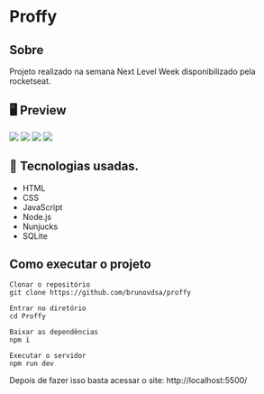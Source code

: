 # **Proffy**

## **Sobre**
Projeto realizado na semana Next Level Week disponibilizado pela rocketseat.

## 🖥 **Preview**

![](https://lh3.googleusercontent.com/WSri--2OBqhBgc6ohGNgLVhEjaU2K_bhOFfB0p7FGCPBh0mZDyCggxLPsFg8MLqd39jjRbTqYf62P3HgPlja2zB8n49mJ3yyAmrnOJGDsbh_YW6IQc0ek0u3pe-ygC0H3n7x3YdmrjSo6v9xa9dPMy79-bIfg0vPqBJ20S5SkmQHwPibCf5vocl8yNMISUg0BosMfxPTiCQZWVC-yFsiCMb-5XOJbos_JNfUFrWIXb9Kr8luJjgP27Ie3vDYgnrDWAdPvF1ne5UF91-ShmRKyXtrS4iASuWge_ZLWR-u7ZxAhSmTmADfdSg1giprRHfyVoMSHUamxgxvSuyhKFZjXkpRnlPt8hABtdC-QrUB5Rrjb7cnBekGNS3SArmWmbJ-2vydgNJnNeQYU0PtaVdGRABzm-wA2nJBlXQ3pzJVo_17nqxxO7JQEXeXU2X1fTNshRZxf4mMdUn2IWNgn_DciBvwUd6hSa3pjDxIIQ2Euomk1UKMtUF0Cz9ZFEiEfzELTR5eo2ptKBiDx3g9Oscnte79tW77im5-9QgjX2sMtcWP-Fjz091WPrwjJh7T912t2cnJVzHvmYOqNeG-DIfkVW0xthIEIel6oe7OXb7yIgwQ2wcQLibAf5mKlZ1ybG1VB6VDy8aTmyVMyT5OC3W47NUj1fSQAFEUIrL2hrEm32mYNLSPIudBRySmB7tj=w1868-h949-no?authuser=0)
![](https://lh3.googleusercontent.com/2QQBwp13kBcj8_6HcWrtUiin2c79r2mIPC6cJS1rUvyLe8irDKuEC6gvZfbxDGRGNqU2VG_iM9kR5ucpDSSTt8E8XiQPLsQYHqcBGbl-d_wJdwbM775Zj98WQDd0jeFc8oiE23GV0SN8ZQ_aVb0lTXi_bp8vVOUeM9MAP0IQm5cFdCd03npNR4sI9nPl0IiLb_KB5AaPU62ihSru_1Y4B4jOb46s1gJHnlSHMHwJB5Q964IGDdq3I0N3HtpwsRoL0TQE9Bg64cj-ATDNoujqs2ScmmUZ3bE5OUd9l9XOQ3kopB6BtT1e-mQLkIaGkx5k0mh5CPNTNE1AEx7TEHL3L6bG6lcbjRAmOJ_hwJuD0NVSPKztA3tCPkGCALPIC8vMgKm0qlbQ1T2f9W1gXDhHqGx6tUH6gZPpFlc-mXyLu1S_DHEr0IVxO46SoeEtpn4F_kta22FSu4-AL-NdD4wcXXMMFdos9tKYH6upyRr1LUKmH1QFYZXyxUU2kjvEBBt77pvPsk5jzQo-KIsPHgR-X5O9qjmLnfKRy9CEwrwwNSZ0iTuTijrpo6IY-5lIbBTJ_JBgmr1ovbS2HCz-OiKKO65EtenQypCos4NVScove_HTKtQ2dSpIMW4HrqJfIazE0vxsxs3DHfOVdwMGjxu8q6VVpzoprDThV6KYuNMXgwrzZbPp_LbcfseebU5l=w1851-h949-no?authuser=0)
![](https://lh3.googleusercontent.com/rJso0WP7pE5XxOthyLNzZ_bdCCwd_WHi1YhsirIf3eN0jWlkNl8yIXl67JG1ZCskaA7elkobBkaQypaXw0D9yY7zFnkns0SoAt24qLnPh4fBguPD_k_kwX_q-sw66r8G-gJ0Ah1zpUZzVTT3TjD4MJDofg7qzs_V98o256ntMh7VX81cEo4ApUr7Kg3NhNOA1hp2IkuyU-FnOvQZNxxqFp-FiISSdXobjG_CYrJBGwt8A9zLlzYP2O0O2m-uJeMfI76azefBYOZyxOblBVghsX7vWXgp3ya3_Hd-sZ2ukMulscamMnVMhRXnE36iEu7kvWShH6nkD3TnXUeN-M47xHO5Eu7E1Z5m0oUfjquKORnKgPFo1r5jVhmHdCp8v2aOP-nEcqIINfrc9YPCjjuY_53al_UdC8LGCRsqYiK1HMwv6Nw3FlnxD_iitQQbzabe2kSzOfTIDKuTJRqHswtPgABU7DZOyEBOEXdlm1bIONVxhgQd2dJN-Ln9l4lmdrDuos_96xKQQ9TtmeV55FoyYI74jQ52eYZZ0jO_257T1-vYROjaj2xTsWkv7GqqKwmHDGG7ofGE90qfEAMHSZYSslefs5ju6rZth388hSdPUbUs8XkAr1aQRoNtpFF5ozc-RS_d8vBB5xsEYRP6ULpmz385sq53LRWJT57fB-1fSTOInGHHEBhDxdaU_BDQ=w1850-h949-no?authuser=0)
![](https://lh3.googleusercontent.com/bJySGAfz4n0gwdOvaOqmbQI58vxYqUKTv0xRKEKEsp5DwMiBFuy5891XReKwbm385zghyA128kfcGpCLKJEavyETi4FabZ_drOfU2sh8-cNUNttc9upl6O4K15KQ_FEwUCr5iX492Bg0FeP_ZapywuNHk8jXcRzXY64Tv2SEBYPvgrLMEX7W-9hTqS0Kycii6O3jbXDvZs4LuTEfUe_fRZ86pciUhI7aZoTp0EMQPQa3Ma891EITU8cWrWvzK4IYNf_hGY9hCgFEX3JZ24vDOi2Pm7gOjsmVg0TGeDgt3geM8x8GQAQ-PR5spVARh9ZhD9HQssHm0awPx3b1boZuO_UpiE1EMtmj1H5FZj74Gihcy-KH8WCK9frUDttT5a7kJjMjDnc76KguoMEljoePoM_J2oixBSIFMgfCKqE4xRORVAlkUUmSWMG_Fw-AzlQeJsUoo-F5tGDYdizmZD6yBOy0LjdIyWv3R-zvw4EfdRSMmjEhCDefm1_Ia5SnWaSZ0-xj65tWFe4BoqXF4n68T2Iy6mWYeOEKDmwatiCKvplzmqgTMjhbmu-lINScO5JZhANrkeqiNDtqbC8fgkRux-Exf4YvORhHMtcT58f6HQYLD6Kq3__c4h-wBRYvuFhDBC6KJSz9E19qITOTixnTwX7V7AyU5uLjLCDLhPsvifFfxudd8SQwHjnT9xGT=w1847-h949-no?authuser=0)

## 🚀 Tecnologias usadas.
- HTML
- CSS
- JavaScript
- Node.js
- Nunjucks
- SQLite

## Como executar o projeto
```
Clonar o repositório
git clone https://github.com/brunovdsa/proffy

Entrar no diretório
cd Proffy

Baixar as dependências
npm i

Executar o servidor
npm run dev
```
Depois de fazer isso basta acessar o site: http://localhost:5500/
